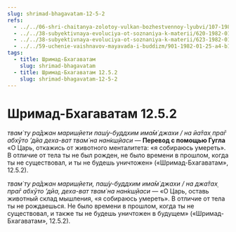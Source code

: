 ```yaml
---
slug: shrimad-bhagavatam-12-5-2
refs:
  - ../../06-shri-chaitanya-zolotoy-vulkan-bozhestvennoy-lyubvi/107-1982-04-16-c2-gauranga-i-bhagavatam-zovut-nas-v-mir-bessmertiya.md
  - ../../38-subyektivnaya-evoluciya-ot-soznaniya-k-materii/620-1982-01-04-b1-nebo-soznaniya.md
  - ../../38-subyektivnaya-evoluciya-ot-soznaniya-k-materii/623-1982-01-17-a2-arii-rassmatrivali-yavleniya-prirody-kak-lichnosti.md
  - ../../59-uchenie-vaishnavov-mayavada-i-buddizm/901-1982-01-25-a4-b1-gradatsiya-soznaniya-opponenty-shankary.md
tags:
  - title: Шримад-Бхагаватам
    slug: shrimad-bhagavatam
  - title: Шримад-Бхагаватам 12.5.2
    slug: shrimad-bhagavatam-12-5-2
---
```


# Шримад-Бхагаватам 12.5.2

*твам̇ ту ра̄джан мариш̣йети паш́у-буддхим има̄м̇ джахи / на йа̄тах̣ пра̄г абхӯто ’дйа деха-ват твам̇ на нан̇кш̣йаси* — **Перевод с помощью Гугла** «О Царь, откажись от животного менталитета: «я собираюсь умереть». В отличие от тела ты не был рожден, не было времени в прошлом, когда ты не существовал, и ты не будешь уничтожен» («Шримад-Бхагаватам», 12.5.2).


*твам̇ ту ра̄джан мариш̣йети, паш́у-буддхим има̄м̇ джахи / на джа̄тах̣ пра̄г абхӯто ’дйа, деха-ват твам̇ на нан̇кш̣йаси* — «О Царь, оставь животный склад мышления, «я собираюсь умереть». В отличие от тела ты не рождаешься. Не было времени в прошлом, когда ты не существовал, и также ты не будешь уничтожен в будущем» («Шримад-Бхагаватам», 12.5.2).

